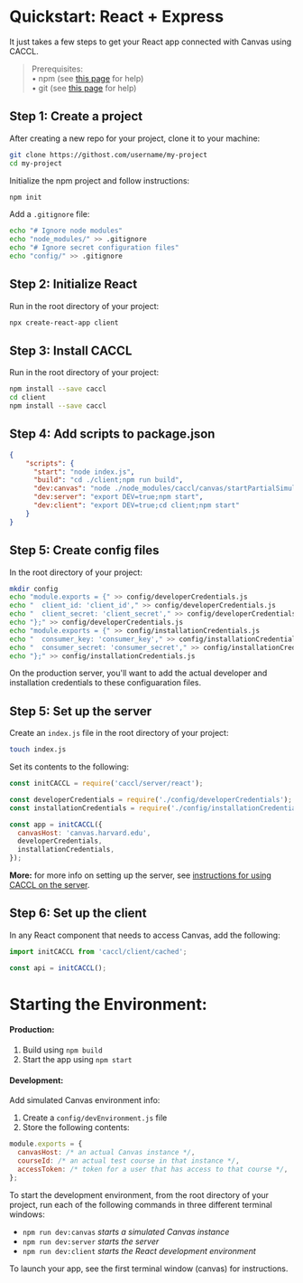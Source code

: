 # Quickstart: React + Express

It just takes a few steps to get your React app connected with Canvas using CACCL.

> Prerequisites:  
> • npm (see [this page](https://www.npmjs.com/get-npm) for help)  
> • git (see [this page](https://gist.github.com/derhuerst/1b15ff4652a867391f03) for help)  


## Step 1: Create a project

After creating a new repo for your project, clone it to your machine:

```bash
git clone https://githost.com/username/my-project
cd my-project
```

Initialize the npm project and follow instructions:

```bash
npm init
```

Add a `.gitignore` file:

```bash
echo "# Ignore node modules"
echo "node_modules/" >> .gitignore
echo "# Ignore secret configuration files"
echo "config/" >> .gitignore
```

## Step 2: Initialize React

Run in the root directory of your project:

```bash
npx create-react-app client
```

## Step 3: Install CACCL

Run in the root directory of your project:

```bash
npm install --save caccl
cd client
npm install --save caccl
```

## Step 4: Add scripts to package.json

```json
{
    "scripts": {
      "start": "node index.js",
      "build": "cd ./client;npm run build",
      "dev:canvas": "node ./node_modules/caccl/canvas/startPartialSimulation",
      "dev:server": "export DEV=true;npm start",
      "dev:client": "export DEV=true;cd client;npm start"
    }
}
```

## Step 5: Create config files

In the root directory of your project:

```bash
mkdir config
echo "module.exports = {" >> config/developerCredentials.js
echo "  client_id: 'client_id'," >> config/developerCredentials.js
echo "  client_secret: 'client_secret'," >> config/developerCredentials.js
echo "};" >> config/developerCredentials.js
echo "module.exports = {" >> config/installationCredentials.js
echo "  consumer_key: 'consumer_key'," >> config/installationCredentials.js
echo "  consumer_secret: 'consumer_secret'," >> config/installationCredentials.js
echo "};" >> config/installationCredentials.js
```

On the production server, you'll want to add the actual developer and installation credentials to these configuaration files.

## Step 5: Set up the server

Create an `index.js` file in the root directory of your project:

```bash
touch index.js
```

Set its contents to the following:

```js
const initCACCL = require('caccl/server/react');

const developerCredentials = require('./config/developerCredentials');
const installationCredentials = require('./config/installationCredentials');

const app = initCACCL({
  canvasHost: 'canvas.harvard.edu',
  developerCredentials,
  installationCredentials,
});
```

**More:** for more info on setting up the server, see [instructions for using CACCL on the server](https://github.com/harvard-edtech/caccl/blob/master/docs/server.md).

## Step 6: Set up the client

In any React component that needs to access Canvas, add the following:

```js
import initCACCL from 'caccl/client/cached';

const api = initCACCL();
```

# Starting the Environment:


#### Production:

1. Build using `npm build`
2. Start the app using `npm start`

#### Development:

Add simulated Canvas environment info:

1. Create a `config/devEnvironment.js` file
2. Store the following contents:

```js
module.exports = {
  canvasHost: /* an actual Canvas instance */,
  courseId: /* an actual test course in that instance */,
  accessToken: /* token for a user that has access to that course */,
};
```

To start the development environment, from the root directory of your project, run each of the following commands in three different terminal windows:

- `npm run dev:canvas` _starts a simulated Canvas instance_
- `npm run dev:server` _starts the server_
- `npm run dev:client` _starts the React development environment_

To launch your app, see the first terminal window (canvas) for instructions.